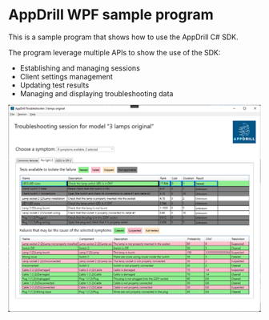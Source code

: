 # AppDrill WPF sample program
This is a sample program that shows how to use the AppDrill C# SDK.

The program leverage multiple APIs to show the use of the SDK:
* Establishing and managing sessions
* Client settings management
* Updating test results
* Managing and displaying troubleshooting data

![Screenshot](./Screenshot.png)
